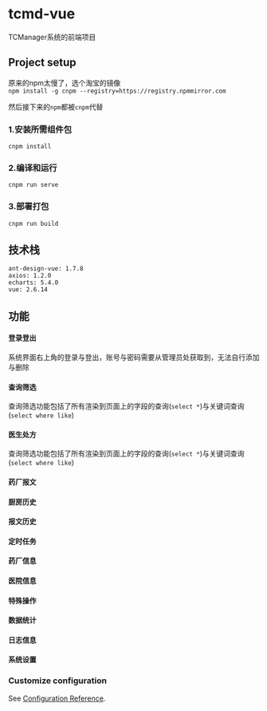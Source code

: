 # tcmd-vue
TCManager系统的前端项目
## Project setup
原来的npm太慢了，选个淘宝的镜像<br>
`npm install -g cnpm --registry=https://registry.npmmirror.com`

然后接下来的`npm`都被`cnpm`代替
### 1.安装所需组件包
```
cnpm install
```

### 2.编译和运行
```
cnpm run serve
```

### 3.部署打包
```
cnpm run build
```
## 技术栈
`ant-design-vue: 1.7.8`<br>
`axios: 1.2.0`<br>
`echarts: 5.4.0`<br>
`vue: 2.6.14`<br>

## 功能
#### 登录登出
系统界面右上角的登录与登出，账号与密码需要从管理员处获取到，无法自行添加与删除
#### 查询筛选
查询筛选功能包括了所有渲染到页面上的字段的查询(`select *`)与关键词查询(`select where like`)
#### 医生处方
查询筛选功能包括了所有渲染到页面上的字段的查询(`select *`)与关键词查询(`select where like`)
#### 药厂报文
#### 厨房历史
#### 报文历史
#### 定时任务
#### 药厂信息
#### 医院信息
#### 特殊操作
#### 数据统计
#### 日志信息
#### 系统设置

### Customize configuration
See [Configuration Reference](https://cli.vuejs.org/config/).
